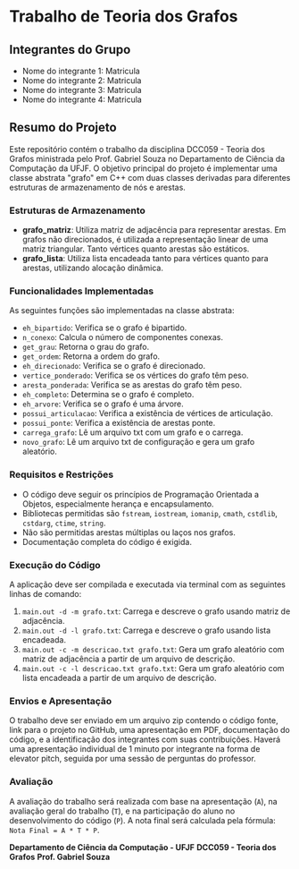# Trabalho de Teoria dos Grafos

## Integrantes do Grupo

- Nome do integrante 1: Matricula
- Nome do integrante 2: Matricula
- Nome do integrante 3: Matricula
- Nome do integrante 4: Matricula

## Resumo do Projeto

Este repositório contém o trabalho da disciplina DCC059 - Teoria dos Grafos ministrada pelo Prof. Gabriel Souza no Departamento de Ciência da Computação da UFJF. O objetivo principal do projeto é implementar uma classe abstrata "grafo" em C++ com duas classes derivadas para diferentes estruturas de armazenamento de nós e arestas.

### Estruturas de Armazenamento
- **grafo_matriz**: Utiliza matriz de adjacência para representar arestas. Em grafos não direcionados, é utilizada a representação linear de uma matriz triangular. Tanto vértices quanto arestas são estáticos.
- **grafo_lista**: Utiliza lista encadeada tanto para vértices quanto para arestas, utilizando alocação dinâmica.

### Funcionalidades Implementadas
As seguintes funções são implementadas na classe abstrata:
- `eh_bipartido`: Verifica se o grafo é bipartido.
- `n_conexo`: Calcula o número de componentes conexas.
- `get_grau`: Retorna o grau do grafo.
- `get_ordem`: Retorna a ordem do grafo.
- `eh_direcionado`: Verifica se o grafo é direcionado.
- `vertice_ponderado`: Verifica se os vértices do grafo têm peso.
- `aresta_ponderada`: Verifica se as arestas do grafo têm peso.
- `eh_completo`: Determina se o grafo é completo.
- `eh_arvore`: Verifica se o grafo é uma árvore.
- `possui_articulacao`: Verifica a existência de vértices de articulação.
- `possui_ponte`: Verifica a existência de arestas ponte.
- `carrega_grafo`: Lê um arquivo txt com um grafo e o carrega.
- `novo_grafo`: Lê um arquivo txt de configuração e gera um grafo aleatório.

### Requisitos e Restrições
- O código deve seguir os princípios de Programação Orientada a Objetos, especialmente herança e encapsulamento.
- Bibliotecas permitidas são `fstream`, `iostream`, `iomanip`, `cmath`, `cstdlib`, `cstdarg`, `ctime`, `string`.
- Não são permitidas arestas múltiplas ou laços nos grafos.
- Documentação completa do código é exigida.

### Execução do Código
A aplicação deve ser compilada e executada via terminal com as seguintes linhas de comando:

1. `main.out -d -m grafo.txt`: Carrega e descreve o grafo usando matriz de adjacência.
2. `main.out -d -l grafo.txt`: Carrega e descreve o grafo usando lista encadeada.
3. `main.out -c -m descricao.txt grafo.txt`: Gera um grafo aleatório com matriz de adjacência a partir de um arquivo de descrição.
4. `main.out -c -l descricao.txt grafo.txt`: Gera um grafo aleatório com lista encadeada a partir de um arquivo de descrição.

### Envios e Apresentação
O trabalho deve ser enviado em um arquivo zip contendo o código fonte, link para o projeto no GitHub, uma apresentação em PDF, documentação do código, e a identificação dos integrantes com suas contribuições. Haverá uma apresentação individual de 1 minuto por integrante na forma de elevator pitch, seguida por uma sessão de perguntas do professor.

### Avaliação
A avaliação do trabalho será realizada com base na apresentação (`A`), na avaliação geral do trabalho (`T`), e na participação do aluno no desenvolvimento do código (`P`). A nota final será calculada pela fórmula: `Nota Final = A * T * P`.

**Departamento de Ciência da Computação - UFJF**
**DCC059 - Teoria dos Grafos**
**Prof. Gabriel Souza**
